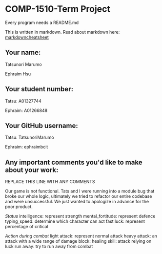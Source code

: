 # COMP-1510-Term Project

Every program needs a README.md

This is written in markdown. Read about markdown here: [markdowncheatsheet](https://www.markdownguide.org/cheat-sheet/)

## Your name:
Tatsunori Marumo

Ephraim Hsu

## Your student number:
Tatsu: A01327744

Ephraim: A01266848

## Your GitHub username:

Tatsu: TatsunoriMarumo

Ephraim: ephraimbcit

## Any important comments you'd like to make about your work:

REPLACE THIS LINE WITH ANY COMMENTS

Our game is not functional. Tats and I were running into a module bug that broke our whole logic, ultimately we
tried to refactor our entire codebase and were unsuccessful. We just wanted to apologize in advance for the poor
product.

*Status*
intelligence: represent strength
mental_fortitude: represent defence 
typing_speed: determine which character can act fast
luck: represent percentage of critical

*Action during combat*
light attack: represent normal attack
heavy attack: an attack with a wide range of damage
block: healing
skill: attack relying on luck
run away: try to run away from combat

